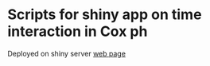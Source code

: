# Scripts for shiny app on time interaction in Cox ph

Deployed on shiny server [web page](https://vonholleunc.shinyapps.io/survival)
